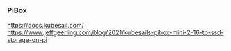 ### PiBox
https://docs.kubesail.com/
https://www.jeffgeerling.com/blog/2021/kubesails-pibox-mini-2-16-tb-ssd-storage-on-pi


